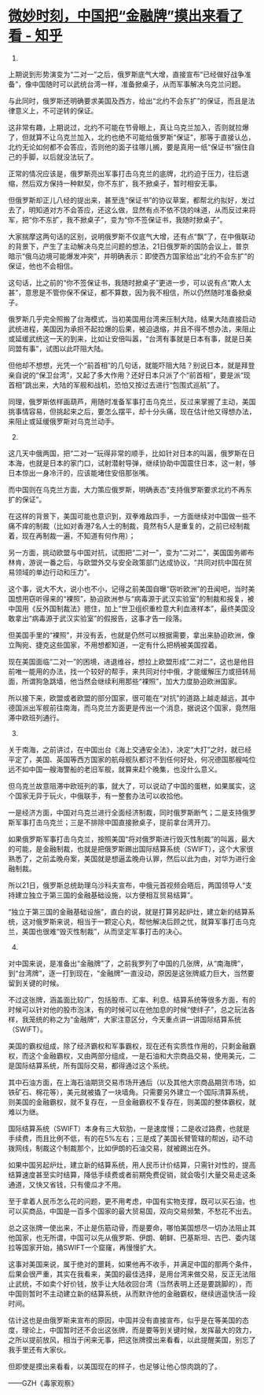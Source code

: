 # [微妙时刻，中国把“金融牌”摸出来看了看 - 知乎](https://zhuanlan.zhihu.com/p/449691000)

1.

上期说到形势演变为“二对一”之后，俄罗斯底气大增，直接宣布“已经做好战争准备”，像中国随时可以武统台湾一样，准备掀桌子，从而军事解决乌克兰问题。

与此同时，俄罗斯还明确要求美国及西方，给出“北约不会东扩”的保证，而且是法律意义上，不可逆转的保证。

这非常有趣，上期说过，北约不可能在节骨眼上，真让乌克兰加入，否则就拉爆了，但就算不让乌克兰加入，北约也绝不可能给俄罗斯“保证”，那等于直接认怂，北约无论如何都不会答应，否则他的面子往哪儿搁，要是真用一纸“保证书”捆住自己的手脚，以后就没法玩了。

正常的情况应该是，俄罗斯亮出军事打击乌克兰的底牌，北约迫于压力，往后退缩，然后双方保持一种默契，你不东扩，我不掀桌子，暂时相安无事。

但俄罗斯却正儿八经的提出来，甚至连“保证书”的协议草案，都帮北约拟好，发过去了，明知道对方不会答应，还这么做，显然有点不依不饶的味道，从而反过来将军，把“你不东扩，我不掀桌子”，变为“你不签保证书，我随时掀桌子”。

大家揣摩这两句话的区别，说明俄罗斯不仅底气大增，还有点“飘”了，在中俄联动的背景下，产生了主动解决乌克兰问题的想法，21日俄罗斯的国防会议上，普京暗示“俄乌边境可能爆发冲突”，并明确表示：即使西方国家给出“北约不会东扩”的保证，他也不会相信。

这句话，比之前的“你不签保证书，我随时掀桌子”更进一步，可以说有点“欺人太甚”，意思是不管你保不保证，都不算数，因为我不相信，所以仍然随时准备掀桌子。

俄罗斯几乎完全照搬了台海模式，当初美国用台湾来压制大陆，结果大陆直接启动武统进程，美国因为承担不起拉爆的后果，被迫退缩，并且不得不想办法，来阻止或延缓武统这一天的到来，比如让安倍叫嚣，“台湾有事就是日本有事，就是日美同盟有事”，试图以此吓阻大陆。

但他却不想想，光凭一个“前首相”的几句话，就能吓阻大陆？别说日本，就是拜登亲自说的“保卫台湾”，又起了多大作用？还好日本只派了个“前首相”，要是派“现首相”跳出来，大陆的军舰和战机，恐怕又按过去进行“包围式巡航”了。

同理，俄罗斯依样画葫芦，用随时准备军事打击乌克兰，反过来掌握了主动，美国挑事情容易，但挑起来之后，要怎么摆平，却十分头痛，现在估计他又得想办法，来阻止或延缓俄罗斯对乌克兰动手。

2.

这几天中俄两国，把“二对一”玩得非常的顺手，比如针对日本的叫嚣，俄罗斯在日本海，也就是日本的家门口，试射潜射导弹，继续协助中国震住日本，这一射，够日本惊出一身冷汗的，应该能堵住安倍那张嘴。

而中国则在乌克兰方面，大力策应俄罗斯，明确表态“支持俄罗斯要求北约不再东扩的保证”。

在这样的背景下，美国可能也意识到，双拳难敌四手，一方面继续对中国做一些不痛不痒的制裁（比如对香港7名人士的制裁，竟然有5人是重复的，之前已经制裁着，现在再制裁一遍，不知道有何作用）；

另一方面，挑动欧盟与中国对抗，试图把“二对一”，变为“二对二”，美国国务卿布林肯，游说一番之后，与欧盟外交与安全政策部门达成协议，“共同对抗中国在贸易领域的单边行动和压力”。

这个事，说大不大，说小也不小，记得之前美国自曝“窃听欧洲”的丑闻吧，当时美国想用窃听得来的“裸照”，胁迫欧洲参与“病毒源于武汉实验室”的制裁和报复，被中国用《反外国制裁法》摁住，加上“世卫组织重检意大利血液样本”，最终美国没敢拿出“病毒源于武汉实验室”的假报告，这事才告一段落。

但美国手里的“裸照”，并没有丢，也就是仍然可以根据需要，拿出来胁迫欧洲，像立陶宛、捷克这些国家，不用想都知道，一定有什么把柄被美国捏着。

现在美国面临“二对一”的困境，进退维谷，想拉上欧盟形成“二对二”，这也是他目前唯一能用的办法，找一个较好的帮手，来共同对付中俄，才能缓解压力或扭转局面，所谓狗急跳墙，他当然会继续利用那些“裸照”，加大力度胁迫欧洲国家。

所以接下来，欧盟或者欧盟的部分国家，很可能在“对抗”的道路上越走越远，其中德国派出军舰前往南海，而乌克兰方面更是传出一个消息，据说这个国家，竟然阻滞中欧班列通行。

3.

关于南海，之前讲过，在中国出台《海上交通安全法》，决定“大打”之时，就已经平定了，美国、英国等西方国家的航母舰队都讨不到任何好处，何况德国那艘吨位远不如中国一艘海警船的老旧军舰，就算来赶个晚集，也没什么意义。

但乌克兰故意阻滞中欧班列的事，就大了，可以说动了中国的蛋糕，如果属实，这个国家无异于玩火，中俄联手，有一整套办法可以收拾他。

一是经济方面，中国对乌克兰进行全面经济制裁，同时俄罗斯断气；二是支持俄罗斯军事打击乌克兰；三是不排除中国直接掀桌子，提前拿台湾开刀。

如果俄罗斯军事打击乌克兰，按照美国“将对俄罗斯进行毁灭性制裁”的叫嚣，最大的可能，是金融制裁，也就是把俄罗斯踢出国际结算系统（SWIFT），这个大家很熟悉了，之前孟晚舟案，美国就是想逼孟晚舟认罪，然后以此为由，对华为进行金融制裁。

所以21日，俄罗斯总统助理乌沙科夫宣布，中俄元首视频会晤后，两国领导人“支持建立独立于第三国的金融基础设施，以方便相互贸易结算”。

“独立于第三国的金融基础设施”，直白的说，就是打算另起炉灶，建立新的结算系统，这对俄罗斯来说，相当于一颗定心丸，帮他解决后顾之忧，就算军事打击乌克兰，美国也很难“毁灭性制裁”，从而坚定军事打击的决心。

4.

对中国来说，是准备出“金融牌”了，之前我罗列了中国的几张牌，从“南海牌”，到“台湾牌”，逐一打到现在，“金融牌”一直没动，原因是这张牌威力巨大，当然要留到关键的时候。

不过这张牌，涵盖面比较广，包括股市、汇率、利息、结算系统等很多方面，有的时候可以针对他的股市泡沫，有的时候可以在他加息的时候“使绊子”，总之玩法各样，我笼统的称之为“金融牌”，大家注意区分，今天重点讲一讲国际结算系统（SWIFT）。

美国的霸权组成，除了经济霸权和军事霸权，现在还有实质性作用的，只剩金融霸权，而这个金融霸权，又由两部分组成，一是石油和大宗商品交易，使用美元，二是国际结算系统，所有国际交易，都得通过这个系统。

其中石油方面，在上海石油期货交易市场开通后（以及其他大宗商品期货市场，如铁矿石、棉花等），美元就被撬了一块墙角。只需要另外建立一个国际清算系统，则美国的金融霸权，就不复存在，一旦金融霸权不复存在，则美国的整体霸权，就难以为继。

国际结算系统（SWIFT）本身有三大软肋，一是速度慢；二是收过路费，也就是手续费，而且比例不低，有的在5%左右；三是成了美国长臂管辖的帮凶，动不动拨网线，制裁这个制裁那个，比如伊朗的石油交易，就被踢出在外。

如果中国另起炉灶，建立新的结算系统，用人民币计价结算，只需针对性的，提高结算速度甚至实时结算，降低手续费或者前期免费促销，就会吸引大量交易走这条通道，又快又省钱，只有傻瓜才不用。

至于拿着人民币怎么花的问题，更不用考虑，中国有实物支撑，既可以买石油，也可以买商品，中国是一百多个国家的最大贸易国，双向交易频繁，不愁花不出去。

总之这张牌一使出来，不止是伤筋动骨，而是要命，哪怕美国想尽一切办法阻止其他国家，也无所谓，中国可以先从俄罗斯、伊朗、朝鲜、巴基斯坦、古巴、委内瑞拉等国家开始，捅SWIFT一个窟窿，再慢慢扩大。

这事对美国来说，属于绝对的噩耗，如果他再不收手，并满足中国的那两个条件，后果会很严重，其实在我看来，美国的最佳选择，是用台湾来做交易，反正无法阻止武统，不如卖个好价钱，放手让大陆收回台湾（当然表明上还是要跳脚的），而中国则暂时不主动建立新的结算系统，从而默许他的金融霸权，继续逍遥快活一段时间。

估计这也是由俄罗斯来宣布的原因，中国并没有直接宣布，似乎是在等美国的态度，理论上，中国暂时还不会出这张牌，而是要等到关键时候，发挥最大的效力，之所以提前放风，相当于闲来无事，把这张牌摸出来看看，以此提醒美国，别忘了我手里还有大家伙。

但即使是摸出来看看，以美国现在的样子，也足够让他心惊肉跳的了。

——GZH《毒家观察》
